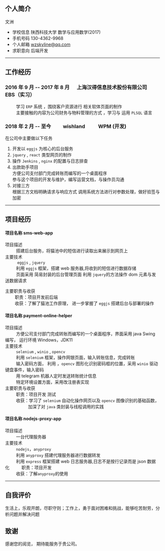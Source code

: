 ## 个人简介

文洲

- 学校信息 陕西科技大学 数学与应用数学(2017)
- 手机号码 130-4362-9968
- 个人邮箱 wzskyline@qq.com
- 求职意向 后端开发

---

## 工作经历

### 2016 年 9 月 -- 2017 年 8 月 &nbsp;&nbsp;&nbsp;&nbsp; 上海汉得信息技术股份有限公司 &nbsp;&nbsp;&nbsp;&nbsp; EBS（实习）

&nbsp;&nbsp;&nbsp;&nbsp; &nbsp;&nbsp;&nbsp;&nbsp;学习 `ERP` 系统 ，围绕客户资源进行 相关软体页面的制作  
&nbsp;&nbsp;&nbsp;&nbsp; &nbsp;&nbsp;&nbsp;&nbsp;主要接触的内容为公司财务与物料管理的方式 ，学习与 运用 `PLSQL` 语言

### 2018 年 2 月 -- 至今 &nbsp;&nbsp;&nbsp;&nbsp;&nbsp;&nbsp;&nbsp;&nbsp; wishland &nbsp;&nbsp;&nbsp;&nbsp; &nbsp;&nbsp;&nbsp;&nbsp; WPM (开发)

在公司中主要做以下任务

1. 开发以 `eggjs` 为核心的后台服务
2. `jquery` , `react` 类型网页的制作
3. 操作 `Jenkins` , `nginx` 的配置与日志排查
4. 出款助手项目  
   方便公司支付部门完成转账而编写的一个桌面程序  
   参与这个项目的开发与维护，编写运营文档，与操作员沟通
5. 对接三方  
   根据三方文档明确请求与响应方式 调用系统方法进行对参数处理，做好验签与加密

---

## 项目经历

#### 项目名称 sms-web-app

项目描述  
&nbsp;&nbsp;&nbsp;&nbsp; &nbsp;&nbsp;&nbsp;&nbsp;搭建后台服务，将猫池中的短信进行读取出来展示到网页上  
主要技术  
&nbsp;&nbsp;&nbsp;&nbsp; &nbsp;&nbsp;&nbsp;&nbsp; `eggjs` , `jquery`  
&nbsp;&nbsp;&nbsp;&nbsp; &nbsp;&nbsp;&nbsp;&nbsp;利用 `eggjs` 框架，搭建 web 服务器,将收到的短信进行数据存储  
&nbsp;&nbsp;&nbsp;&nbsp; &nbsp;&nbsp;&nbsp;&nbsp;页面采用 简易封装的后台管理页面 利用 `jquery`的方法操作 dom 元素与发送数据请求

主要职责与收获  
&nbsp;&nbsp;&nbsp;&nbsp;&nbsp;&nbsp;&nbsp;&nbsp;职责：项目开发前后端  
&nbsp;&nbsp;&nbsp;&nbsp;&nbsp;&nbsp;&nbsp;&nbsp;收获：了解了猫池工作原理， 进一步掌握了 `eggjs` 搭建后台与部署的操作

#### 项目名称 payment-online-helper

项目描述  
&nbsp;&nbsp;&nbsp;&nbsp; &nbsp;&nbsp;&nbsp;&nbsp;方便公司支付部门完成转账而编写的一个桌面程序，界面采用 java Swing 编写， 运行环境 Windows，JDK11  
主要技术  
&nbsp;&nbsp;&nbsp;&nbsp; &nbsp;&nbsp;&nbsp;&nbsp;`selenium` , `winio` , `opencv`  
&nbsp;&nbsp;&nbsp;&nbsp; &nbsp;&nbsp;&nbsp;&nbsp;利用 `selenium` 框架，操作网银页面，输入转账信息，完成转账  
&nbsp;&nbsp;&nbsp;&nbsp; &nbsp;&nbsp;&nbsp;&nbsp;输入密码方面， 利用 ，`opencv` 图形化识别密码框的位置，采用 `winio` 驱动键盘事件，输入密码  
&nbsp;&nbsp;&nbsp;&nbsp; &nbsp;&nbsp;&nbsp;&nbsp;用 telegram 机器人定时发送转账统计信息  
&nbsp;&nbsp;&nbsp;&nbsp; &nbsp;&nbsp;&nbsp;&nbsp;特定环境设置方面，采用改注册表实现  
主要职责与收获  
&nbsp;&nbsp;&nbsp;&nbsp; &nbsp;&nbsp;&nbsp;&nbsp;职责：项目开发 测试  
&nbsp;&nbsp;&nbsp;&nbsp; &nbsp;&nbsp;&nbsp;&nbsp;收获：学习了 `selenium` 自动化操作网页以及 `opencv` 图像识别的基础函数，  
&nbsp;&nbsp;&nbsp;&nbsp; &nbsp;&nbsp;&nbsp;&nbsp; &nbsp;&nbsp; &nbsp;&nbsp; &nbsp;&nbsp; 加深了对 `java` 类封装与线程调用的实践

#### 项目名称 nodejs-proxy-app

项目描述  
&nbsp;&nbsp;&nbsp;&nbsp; &nbsp;&nbsp;&nbsp;&nbsp;一台代理服务器  
主要技术  
&nbsp;&nbsp;&nbsp;&nbsp; &nbsp;&nbsp;&nbsp;&nbsp;`nodejs`，`anyproxy`  
&nbsp;&nbsp;&nbsp;&nbsp; &nbsp;&nbsp;&nbsp;&nbsp;利用 `anyproxy` 搭建代理服务器进行数据转发  
&nbsp;&nbsp;&nbsp;&nbsp; &nbsp;&nbsp;&nbsp;&nbsp;利用 `express` 框架搭建 web 日志服务器,日志不是按行记录而是 json 数据化
&nbsp;&nbsp;&nbsp;&nbsp; &nbsp;&nbsp;&nbsp;&nbsp;职责：项目开发  
&nbsp;&nbsp;&nbsp;&nbsp; &nbsp;&nbsp;&nbsp;&nbsp;收获：了解`anyproxy`的使用

---

## 自我评价

生活上，乐观开朗，尽职守则；工作上，勇于面对困难和挑战，能够吃苦耐劳，分析问题并解决问题

## 致谢

感谢您的阅览， 期待能服务于贵公司。
